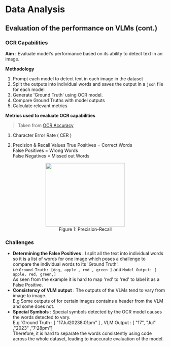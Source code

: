 # Data Analysis

## Evaluation of the performance on VLMs (cont.)

### OCR Capabilities 

**Aim** : Evaluate model's performance based on its ability to detect text in an image. 

**Methodology** 

1. Prompt each model to detect text in each image in the dataset
2. Split the outputs into individual words and saves the output in a `json` file for each model
3. Generate 'Ground Truth' using OCR model.
4. Compare Ground Truths with model outputs
6. Calculate relevant metrics

**Metrics used to evaluate OCR capabilities**

> Taken from [OCR Accuracy](https://www.docsumo.com/blogs/ocr/accuracy)

1. Character Error Rate ( CER )

2. Precision & Recall Values 
   True Positives = Correct Words\
   False Positives = Wrong Words\
   False Negatives = Missed out Words

<p align="middle">
  <img src="https://assets-global.website-files.com/5d7b77b063a9066d83e1209c/639c3cc56bda8713d4a2f29c_precision-recall.webp" width=250, height=200>
  <br>Figure 1: Precision-Recall 


### Challenges
  - **Determining the False Positives** : I split all the text into individual words so it is a list of words for one image which poses a challenge to compare the individual words to its 'Ground Truth'.\
i.e `Ground Truth: [dog, apple , rvd , green ]` and `Model Output: [ apple, red, green,]`\
As seen from the example it is hard to map 'rvd' to 'red' to label it as a False Positive.
  - **Consistency of VLM output** : The outputs of the VLMs tend to vary from image to image.\
    E.g Some outputs of for certain images contains a header from the VLM and some does not.
  - **Special Symbols** : Special symbols detected by the OCR model causes the words detected to vary.\
    E.g `Ground Truth : [ "17Jul20238:01pm" ] , VLM Output : [ "17", "Jul" ,"2023" ,"7:28pm"]\
    Therefore, it is hard to separate the words consistently using code across the whole dataset, leading to inaccurate evaluation of the model.

    
